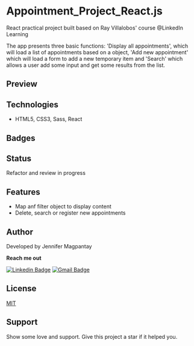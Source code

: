 # Appointment_Project_React.js

React practical project built based on Ray Villalobos' course @LinkedIn Learning

The app presents three basic functions: 'Display all appointments', which will load a list of appointments based on a object, 'Add new appointment' which will load a form to add a new temporary item and 'Search' which allows a user add some input and get some results from the list.


## Preview

## Technologies

- HTML5, CSS3, Sass, React

## Badges

## Status

Refactor and review in progress

## Features

- Map anf filter object to display content
- Delete, search or register new appointments

## Author

Developed by Jennifer Magpantay 

**Reach me out** 

[![Linkedin Badge](https://img.shields.io/badge/-Jennifer-blue?style=flat-square&logo=Linkedin&logoColor=white&link=https://www.linkedin.com/in/jennifermagpantay/)](https://www.linkedin.com/in/jennifermagpantay/) [![Gmail Badge](https://img.shields.io/badge/-jennifer.magpantay@gmail.com-c14438?style=flat-square&logo=Gmail&logoColor=white&link=mailto:jennifer.magpantay@gmail.com)](mailto:jennifer.magpantay@gmail.com)

## License

[MIT](https://choosealicense.com/licenses/mit/)

## Support

Show some love and support. Give this project a star if it helped you.

